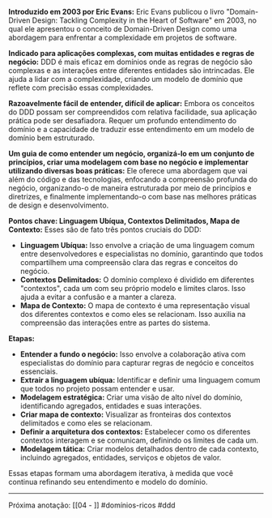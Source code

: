 **Introduzido em 2003 por Eric Evans:** Eric Evans publicou o livro "Domain-Driven Design: Tackling Complexity in the Heart of Software" em 2003, no qual ele apresentou o conceito de Domain-Driven Design como uma abordagem para enfrentar a complexidade em projetos de software.

**Indicado para aplicações complexas, com muitas entidades e regras de negócio:** DDD é mais eficaz em domínios onde as regras de negócio são complexas e as interações entre diferentes entidades são intrincadas. Ele ajuda a lidar com a complexidade, criando um modelo de domínio que reflete com precisão essas complexidades.

**Razoavelmente fácil de entender, difícil de aplicar:** Embora os conceitos do DDD possam ser compreendidos com relativa facilidade, sua aplicação prática pode ser desafiadora. Requer um profundo entendimento do domínio e a capacidade de traduzir esse entendimento em um modelo de domínio bem estruturado.

**Um guia de como entender um negócio, organizá-lo em um conjunto de princípios, criar uma modelagem com base no negócio e implementar utilizando diversas boas práticas:** Ele oferece uma abordagem que vai além do código e das tecnologias, enfocando a compreensão profunda do negócio, organizando-o de maneira estruturada por meio de princípios e diretrizes, e finalmente implementando-o com base nas melhores práticas de design e desenvolvimento.

**Pontos chave: Linguagem Ubíqua, Contextos Delimitados, Mapa de Contexto:** Esses são de fato três pontos cruciais do DDD:
- **Linguagem Ubíqua:** Isso envolve a criação de uma linguagem comum entre desenvolvedores e especialistas no domínio, garantindo que todos compartilhem uma compreensão clara das regras e conceitos do negócio.
- **Contextos Delimitados:** O domínio complexo é dividido em diferentes "contextos", cada um com seu próprio modelo e limites claros. Isso ajuda a evitar a confusão e a manter a clareza.
- **Mapa de Contexto:** O mapa de contexto é uma representação visual dos diferentes contextos e como eles se relacionam. Isso auxilia na compreensão das interações entre as partes do sistema.

**Etapas:**
- **Entender a fundo o negócio:** Isso envolve a colaboração ativa com especialistas do domínio para capturar regras de negócio e conceitos essenciais.
- **Extrair a linguagem ubíqua:** Identificar e definir uma linguagem comum que todos no projeto possam entender e usar.
- **Modelagem estratégica:** Criar uma visão de alto nível do domínio, identificando agregados, entidades e suas interações.
- **Criar mapa de contexto:** Visualizar as fronteiras dos contextos delimitados e como eles se relacionam.
- **Definir a arquitetura dos contextos:** Estabelecer como os diferentes contextos interagem e se comunicam, definindo os limites de cada um.
- **Modelagem tática:** Criar modelos detalhados dentro de cada contexto, incluindo agregados, entidades, serviços e objetos de valor.

Essas etapas formam uma abordagem iterativa, à medida que você continua refinando seu entendimento e modelo do domínio.

---
Próxima anotação: [[04 - ]]
#domínios-ricos  #ddd 